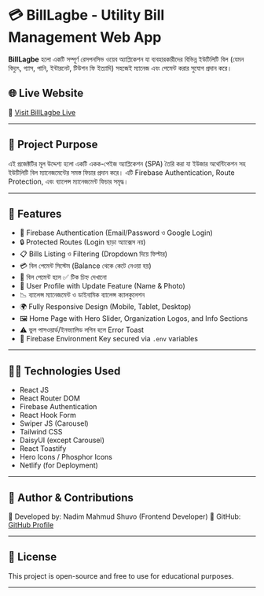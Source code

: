 # 💳 BillLagbe - Utility Bill Management Web App

**BillLagbe** হলো একটি সম্পূর্ণ রেসপনসিভ ওয়েব অ্যাপ্লিকেশন যা ব্যবহারকারীদের বিভিন্ন ইউটিলিটি বিল (যেমন বিদ্যুৎ, গ্যাস, পানি, ইন্টারনেট, টিউশন ফি ইত্যাদি) সহজেই ম্যানেজ এবং পেমেন্ট করার সুযোগ প্রদান করে।

## 🌐 Live Website

🔗 [Visit BillLagbe Live](https://your-deployment-url.com)

---

## 🎯 Project Purpose

এই প্রজেক্টটির মূল উদ্দেশ্য হলো একটি একক-পেইজ অ্যাপ্লিকেশন (SPA) তৈরি করা যা ইউজার অথেন্টিকেশন সহ ইউটিলিটি বিল ম্যানেজমেন্টের সমস্ত ফিচার প্রদান করে। এটি Firebase Authentication, Route Protection, এবং ব্যালেন্স ম্যানেজমেন্ট ফিচার সমৃদ্ধ।

---

## 🚀 Features

- 🔐 Firebase Authentication (Email/Password ও Google Login)
- 🔒 Protected Routes (Login ছাড়া অ্যাক্সেস নয়)
- 📋 Bills Listing ও Filtering (Dropdown দিয়ে ফিল্টার)
- 💳 বিল পেমেন্ট সিস্টেম (Balance থেকে কেটে নেওয়া হয়)
- 🧾 বিল পেমেন্ট হলে ✅ টিক চিহ্ন দেখানো
- 👤 User Profile with Update Feature (Name & Photo)
- 📉 ব্যালেন্স ম্যানেজমেন্ট ও ডাইনামিক ব্যালেন্স ক্যালকুলেশন
- 🌍 Fully Responsive Design (Mobile, Tablet, Desktop)
- 🖼️ Home Page with Hero Slider, Organization Logos, and Info Sections
- ⚠️ ভুল পাসওয়ার্ড/ইনভ্যালিড লগিন হলে Error Toast
- 🔐 Firebase Environment Key secured via `.env` variables

---

## 🧑‍💻 Technologies Used

- React JS
- React Router DOM
- Firebase Authentication
- React Hook Form
- Swiper JS (Carousel)
- Tailwind CSS
- DaisyUI (except Carousel)
- React Toastify
- Hero Icons / Phosphor Icons
- Netlify (for Deployment)

---

## 📝 Author & Contributions

👤 Developed by: Nadim Mahmud Shuvo (Frontend Developer)
🔗 GitHub: [GitHub Profile](https://github.com/nadimshuvo)

---

## 📢 License

This project is open-source and free to use for educational purposes.

---
